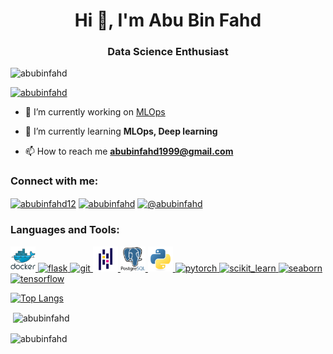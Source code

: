 <h1 align="center">Hi 👋, I'm Abu Bin Fahd</h1>
<h3 align="center">Data Science Enthusiast</h3>

<p align="left"> <img src="https://komarev.com/ghpvc/?username=abubinfahd&label=Profile%20views&color=0e75b6&style=flat" alt="abubinfahd" /> </p>

<p align="left"> <a href="https://github.com/ryo-ma/github-profile-trophy"><img src="https://github-profile-trophy.vercel.app/?username=abubinfahd" alt="abubinfahd" /></a> </p>

- 🔭 I’m currently working on [MLOps](https://github.com/abubinfahd/mlops)

- 🌱 I’m currently learning **MLOps, Deep learning**

- 📫 How to reach me **abubinfahd1999@gmail.com**

<h3 align="left">Connect with me:</h3>
<p align="left">
<a href="https://twitter.com/abubinfahd12" target="blank"><img align="center" src="https://raw.githubusercontent.com/rahuldkjain/github-profile-readme-generator/master/src/images/icons/Social/twitter.svg" alt="abubinfahd12" height="30" width="40" /></a>
<a href="https://linkedin.com/in/abubinfahd" target="blank"><img align="center" src="https://raw.githubusercontent.com/rahuldkjain/github-profile-readme-generator/master/src/images/icons/Social/linked-in-alt.svg" alt="abubinfahd" height="30" width="40" /></a>
<a href="https://medium.com/@abubinfahd" target="blank"><img align="center" src="https://raw.githubusercontent.com/rahuldkjain/github-profile-readme-generator/master/src/images/icons/Social/medium.svg" alt="@abubinfahd" height="30" width="40" /></a>
</p>

<h3 align="left">Languages and Tools:</h3>
<p align="left"> <a href="https://www.docker.com/" target="_blank" rel="noreferrer"> <img src="https://raw.githubusercontent.com/devicons/devicon/master/icons/docker/docker-original-wordmark.svg" alt="docker" width="40" height="40"/> </a> <a href="https://flask.palletsprojects.com/" target="_blank" rel="noreferrer"> <img src="https://www.vectorlogo.zone/logos/pocoo_flask/pocoo_flask-icon.svg" alt="flask" width="40" height="40"/> </a> <a href="https://git-scm.com/" target="_blank" rel="noreferrer"> <img src="https://www.vectorlogo.zone/logos/git-scm/git-scm-icon.svg" alt="git" width="40" height="40"/> </a> <a href="https://pandas.pydata.org/" target="_blank" rel="noreferrer"> <img src="https://raw.githubusercontent.com/devicons/devicon/2ae2a900d2f041da66e950e4d48052658d850630/icons/pandas/pandas-original.svg" alt="pandas" width="40" height="40"/> </a> <a href="https://www.postgresql.org" target="_blank" rel="noreferrer"> <img src="https://raw.githubusercontent.com/devicons/devicon/master/icons/postgresql/postgresql-original-wordmark.svg" alt="postgresql" width="40" height="40"/> </a> <a href="https://www.python.org" target="_blank" rel="noreferrer"> <img src="https://raw.githubusercontent.com/devicons/devicon/master/icons/python/python-original.svg" alt="python" width="40" height="40"/> </a> <a href="https://pytorch.org/" target="_blank" rel="noreferrer"> <img src="https://www.vectorlogo.zone/logos/pytorch/pytorch-icon.svg" alt="pytorch" width="40" height="40"/> </a> <a href="https://scikit-learn.org/" target="_blank" rel="noreferrer"> <img src="https://upload.wikimedia.org/wikipedia/commons/0/05/Scikit_learn_logo_small.svg" alt="scikit_learn" width="40" height="40"/> </a> <a href="https://seaborn.pydata.org/" target="_blank" rel="noreferrer"> <img src="https://seaborn.pydata.org/_images/logo-mark-lightbg.svg" alt="seaborn" width="40" height="40"/> </a> <a href="https://www.tensorflow.org" target="_blank" rel="noreferrer"> <img src="https://www.vectorlogo.zone/logos/tensorflow/tensorflow-icon.svg" alt="tensorflow" width="40" height="40"/> </a> </p>

[![Top Langs](https://github-readme-stats.vercel.app/api/top-langs/?username=abubinfahd&layout=compact)](https://github.com/anuraghazra/github-readme-stats)

<p>&nbsp;<img align="center" src="https://github-readme-stats-zl2u-rfqf8nvcs-abubinfahd.vercel.app/api?username=abubinfahd&show_icons=true&locale=en" alt="abubinfahd" /></p>

<p><img align="center" src="https://github-readme-streak-stats.herokuapp.com/?user=abubinfahd&" alt="abubinfahd" /></p>
